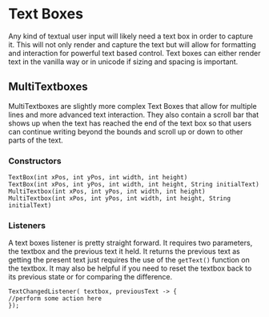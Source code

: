 Text Boxes
====================

Any kind of textual user input will likely need a text box in order to capture it. This will not only render and capture the text but will allow for formatting and interaction for powerful text based control. Text boxes can either render text in the vanilla way or in unicode if sizing and spacing is important.

MultiTextboxes
--------------

MultiTextboxes are slightly more complex Text Boxes that allow for multiple lines and more advanced text interaction. They also contain a scroll bar that shows up when the text has reached the end of the text box so that users can continue writing beyond the bounds and scroll up or down to other parts of the text.

### Constructors

```
TextBox(int xPos, int yPos, int width, int height)
TextBox(int xPos, int yPos, int width, int height, String initialText)
MultiTextbox(int xPos, int yPos, int width, int height)
MultiTextbox(int xPos, int yPos, int width, int height, String initialText)
```

### Listeners

A text boxes listener is pretty straight forward. It requires two parameters, the textbox and the previous text it held. It returns the previous text as getting the present text just requires the use of the `getText()` function on the textbox. It may also be helpful if you need to reset the textbox back to its previous state or for comparing the difference.

```
TextChangedListener( textbox, previousText -> {
//perform some action here
});
```
